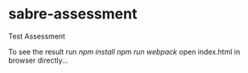 # sabre-assessment
Test Assessment

To see the result run 
    *npm install*
    *npm run webpack*
    open index.html in browser directly...